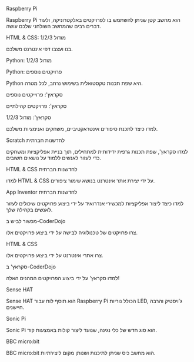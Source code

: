 Raspberry Pi

Raspberry Pi הוא מחשב קטן שניתן להשתמש בו לפרויקטים באלקטרוניקה, ולעוד דברים רבים שהמחשב השולחני שלכם עושה.

HTML & CSS: מודול 1/2/3

בנו ועצבו דפי אינטרנט משלכם.

Python: מודול 1/2/3

Python: פרויקטים נוספים

Python היא שפת תכנות טקסטואלית בשימוש נרחב, לכל מטרה.

סקראץ': פרוייקטים נוספים

סקראץ': פרויקטים קהילתיים

סקראץ': מודול 1/2/3

למדו כיצד לתכנת סיפורים אינטראקטיביים, משחקים ואנימציות משלכם.

Scratch לחדשנות חברתית

למדו סקראץ', שפת תכנות גרפית ידידותית למתחילים, תוך בניית אפליקציות ומשחקים כדי לעזור לאנשים ללמוד על נושאים חשובים.

HTML & CSS לחדשנות חברתית

למדו HTML & CSS על ידי יצירת אתר אינטרנט בנושא שימור ציפורים.

App Inventor לחדשנות חברתית

למדו כיצד ליצור אפליקציות למכשירי אנדרואיד על ידי ביצוע פרויקטים שיכולים לעזור לאנשים בקהילה שלך.

מכשור לביש ב-CoderDojo

צרו פרויקטים של טכנולוגיה לבישה על ידי ביצוע פרויקטים אלו.

HTML & CSS

צרו אתרי אינטרנט על ידי ביצוע פרויקטים אלו.

סקראץ' ב-CoderDojo

למדו סקראץ' על ידי ביצוע הפרויקטים המהנים האלה!

Sense HAT

Sense HAT הוא תוסף לוח עבור Raspberry Pi הכולל נוריות LED, ג'ויסטיק והרבה חיישנים.

Sonic Pi

Sonic Pi הוא סוג חדש של כלי נגינה, שנועד ליצור קולות באמצעות קוד.

BBC micro:bit

BBC micro:bit הוא מחשב כיס שניתן לתיכנות ושנותן מקום ליצירתיות.